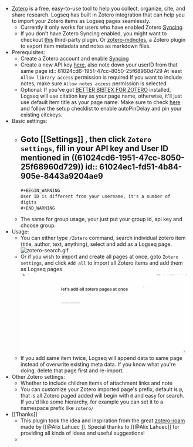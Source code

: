 - [Zotero](https://www.zotero.org/) is a free, easy-to-use tool to help you collect, organize, cite, and share research. Logseq has built in Zotero integration that can help you to import your Zotero items as Logseq pages seamlessly.
	- Currently it only works for users who have enabled Zotero [Syncing](https://www.zotero.org/support/sync)
	- If you don't have Zotero Syncing enabled, you might want to checkout [this](https://github.com/aljedaxi/logseq-zotero/) third-party plugin. Or [zotero-mdnotes](https://argentinaos.com/zotero-mdnotes/), a Zotero plugin to export item metadata and notes as markdown files.
- Prerequisites:
	- Create a Zotero account and enable [Syncing](https://www.zotero.org/support/sync)
	- Create a new API key [here](https://www.zotero.org/settings/keys), also note down your userID from that same page
	  id:: 61024cd6-1951-47cc-8050-25f68960d729
	  At least `Allow library access` permission is required
	  If you want to include notes, make sure `Allow notes access` permission is selected
	- Optional: 
	  If you've got [BETTER BIBTEX FOR ZOTERO](https://retorque.re/zotero-better-bibtex/installation) installed, Logseq will use citation key as your page name, otherwise, it'll just use default item title as your page name.
	  Make sure to check [here](https://alix-lahuec.gitbook.io/zotero-roam/getting-started/prereqs) and follow the setup checklist to enable autoPinDelay and pin your existing citekeys.
- Basic settings:
	- Goto [[Settings]] , then click `Zotero settings`, fill in your API key and User ID mentioned in ((61024cd6-1951-47cc-8050-25f68960d729))
	  id:: 61024ec1-fd51-4b84-905e-8443a9204ae9
		-
		  #+BEGIN_WARNING
		  User ID is different from your username, it's a number of digits
		  #+END_WARNING
	- The same for group usage, your just put your group id, api key and choose group.
- Usage:
	- You can either type `/Zotero` command, search individual zotero item (title, author, text, anything), select and add as a Logseq page.
	  ![zotero-search.gif](../assets/zotero-search_1627554650388_0.gif)
	- Or if you wish to import and create all pages at once, goto `Zotero settings`, and click `Add all` to import all Zotero items and add them as Logseq pages
	  ![zotero-add-all.gif](../assets/zotero-add-all_1627558378327_0.gif)
	- If you add same item twice, Logseq will append data to same page instead of overwrite existing meta data. If you know what you're doing, delete that page first and re-import.
- Other Zotero settings:
	- Whether to include children items of attachment links and note
	- You can customize your Zotero imported page's prefix, default is `@`, that is all Zotero paged added will begin with `@` and easy for search. If you'd like some hierarchy, for example you can set it to a namespace prefix like `zotero/`
- [[Thanks]]
	- This plugin took the idea and inspiration from the great [zotero-roam](https://alix-lahuec.gitbook.io/zotero-roam/) made by [[@Alix Lahuec ]]. Special thanks to [[@Alix Lahuec]] for providing all kinds of ideas and useful suggestions!
	-